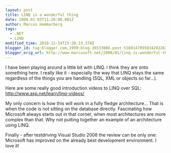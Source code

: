 ```yaml
---
layout: post
title: LINQ is a wonderful thing
date: 2008-01-03T11:26:00.001Z
author: Marcus Hammarberg
tags:
  - .NET
  - LINQ
modified_time: 2010-12-14T15:20:33.378Z
blogger_id: tag:blogger.com,1999:blog-36533086.post-5180147095034202263
blogger_orig_url: http://www.marcusoft.net/2008/01/linq-is-wonderful-thing.html
---
```


I have
been playing around a little bit with LINQ. I think they are onto
something here. I really like it - especially the way that LINQ stays
the same regardless of the things you are handling (SQL, XML or objects
so far...).

Here are some really good introduction videos to LINQ over SQL:
<http://www.asp.net/learn/linq-videos/>

My only concern is how this will work in a fully fledge architecture...
That is when the code is not sitting on the database directly.
Fascinating how Microsoft always starts out in that corner, when most
architectures are more complex than that. Why not putting together an
example of an architecture using LINQ.

Finally - after testdriving Visual Studio 2008 the review can be only
one: Microsoft has improved on the already best development environment.
I love it!
